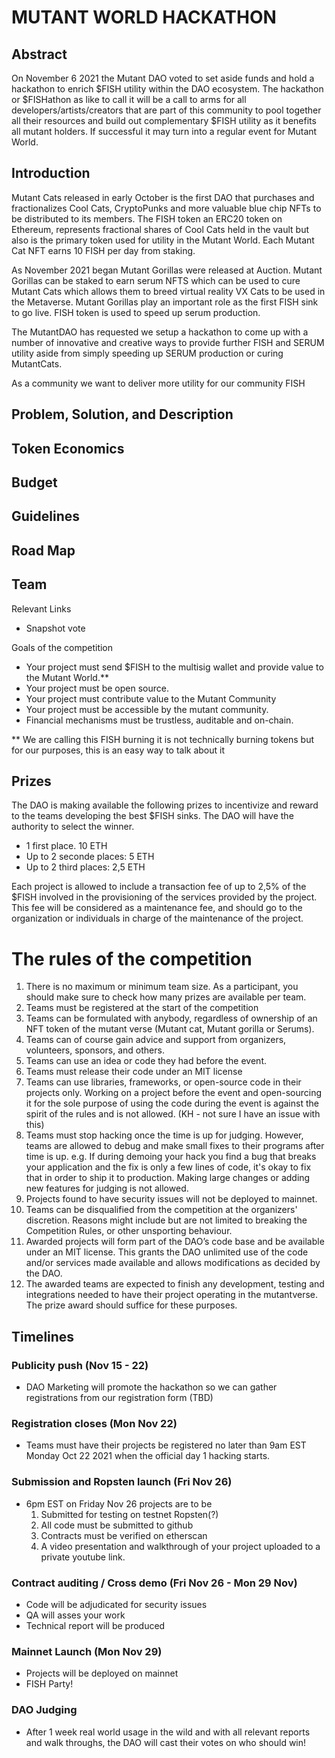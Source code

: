 # MUTANT WORLD HACKATHON 

## Abstract

On November 6 2021 the Mutant DAO voted to set aside funds and hold a hackathon to enrich $FISH utility within the DAO ecosystem. The hackathon or $FISHathon as like to call it will be a call to arms for all developers/artists/creators that are part of this community to pool together all their resources and build out complementary $FISH utility as it benefits all mutant holders. If successful it may turn into a regular event for Mutant World.  

## Introduction

Mutant Cats released in early October is the first DAO that purchases and fractionalizes Cool Cats, CryptoPunks and more valuable blue chip NFTs to be distributed to its members. The FISH token an ERC20 token on Ethereum, represents fractional shares of Cool Cats held in the vault but also is the primary token used for utility in the Mutant World. Each Mutant Cat NFT earns 10 FISH per day from staking. 

As November 2021 began Mutant Gorillas were released at Auction. Mutant Gorillas can be staked to earn serum NFTS which can be used to cure Mutant Cats which allows them to breed virtual reality VX Cats to be used in the Metaverse. Mutant Gorillas play an important role as the first FISH sink to go live. FISH token is used to speed up serum production. 

The MutantDAO has requested we setup a hackathon to come up with a number of innovative and creative ways to provide further FISH and SERUM utility aside from simply speeding up SERUM production or curing MutantCats.

As a community we want to deliver more utility for our community FISH 


## Problem, Solution, and Description

## Token Economics

## Budget

## Guidelines

## Road Map

## Team

Relevant Links

- Snapshot vote


Goals of the competition
- Your project must send $FISH to the multisig wallet and provide value to the Mutant World.**
- Your project must be open source. 
- Your project must contribute value to the Mutant Community 
- Your project must be accessible by the mutant community. 
- Financial mechanisms must be trustless, auditable and on-chain.

** We are calling this FISH burning it is not technically burning tokens but for our purposes, this is an easy way to talk about it

## Prizes

The DAO is making available the following prizes to incentivize and reward to the teams developing the best $FISH sinks. The DAO will have the authority to select the winner.

- 1 first place. 10 ETH
- Up to 2 seconde places: 5 ETH
- Up to 2 third places: 2,5 ETH

Each project is allowed to include a transaction fee of up to 2,5% of the $FISH involved in the provisioning of the services provided by the project. This fee will be considered as a maintenance fee, and should go to the organization or individuals in charge of the maintenance of the project.


# The rules of the competition

1. There is no maximum or minimum team size. As a participant, you should make sure to check how many prizes are available per team.
2. Teams must be registered at the start of the competition
1. Teams can be formulated with anybody, regardless of ownership of an NFT token of the mutant verse (Mutant cat, Mutant gorilla or Serums).
1. Teams can of course gain advice and support from organizers, volunteers, sponsors, and others.
1. Teams can use an idea or code they had before the event.
2. Teams must release their code under an MIT license
3. Teams can use libraries, frameworks, or open-source code in their projects only. Working on a project before the event and open-sourcing it for the sole purpose of using the code during the event is against the spirit of the rules and is not allowed. (KH - not sure I have an issue with this)
4. Teams must stop hacking once the time is up for judging. However, teams are allowed to debug and make small fixes to their programs after time is up. e.g. If during demoing your hack you find a bug that breaks your application and the fix is only a few lines of code, it's okay to fix that in order to ship it to production. Making large changes or adding new features for judging is not allowed.
5. Projects found to have security issues will not be deployed to mainnet.
6. Teams can be disqualified from the competition at the organizers' discretion. Reasons might include but are not limited to breaking the Competition Rules, or other unsporting behaviour.
7. Awarded projects will form part of the DAO’s code base and be available under an MIT license. This grants the DAO unlimited use of the code and/or services made available and allows modifications as decided by the DAO.
8. The awarded teams are expected to finish any development, testing and integrations needed to have their project operating in the mutantverse. The prize award should suffice for these purposes.

## Timelines

### Publicity push (Nov 15 - 22)
- DAO Marketing will promote the hackathon so we can gather registrations from our registration form (TBD)

### Registration closes (Mon Nov 22) 
- Teams must have their projects be registered no later than 9am EST Monday Oct 22 2021 when the official day 1 hacking starts.

### Submission and Ropsten launch (Fri Nov 26)
- 6pm EST on Friday Nov 26 projects are to be 
  1) Submitted for testing on testnet Ropsten(?)
  2) All code must be submitted to github
  3) Contracts must be verified on etherscan  
  4) A video presentation and walkthrough of your project uploaded to a private youtube link. 

### Contract auditing / Cross demo (Fri Nov 26 - Mon 29 Nov)
- Code will be adjudicated for security issues
- QA will asses your work
- Technical report will be produced

### Mainnet Launch (Mon Nov 29)
- Projects will be deployed on mainnet
- FISH Party!

### DAO Judging
- After 1 week real world usage in the wild and with all relevant reports and walk throughs, the DAO will cast their votes on who should win!


